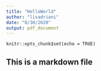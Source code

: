 ```yaml
---
title: "HelloWorld"
author: "lisadriani"
date: "8/30/2020"
output: pdf_document
---
```


```{r setup, include=FALSE}
knitr::opts_chunk$set(echo = TRUE)
```

## This is a markdown file

